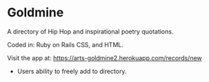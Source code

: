 # **Goldmine**
A directory of Hip Hop and inspirational poetry quotations.

Coded in: Ruby on Rails CSS, and HTML.

Visit the app at: https://arts-goldmine2.herokuapp.com/records/new

* Users ability to freely add to directory.
